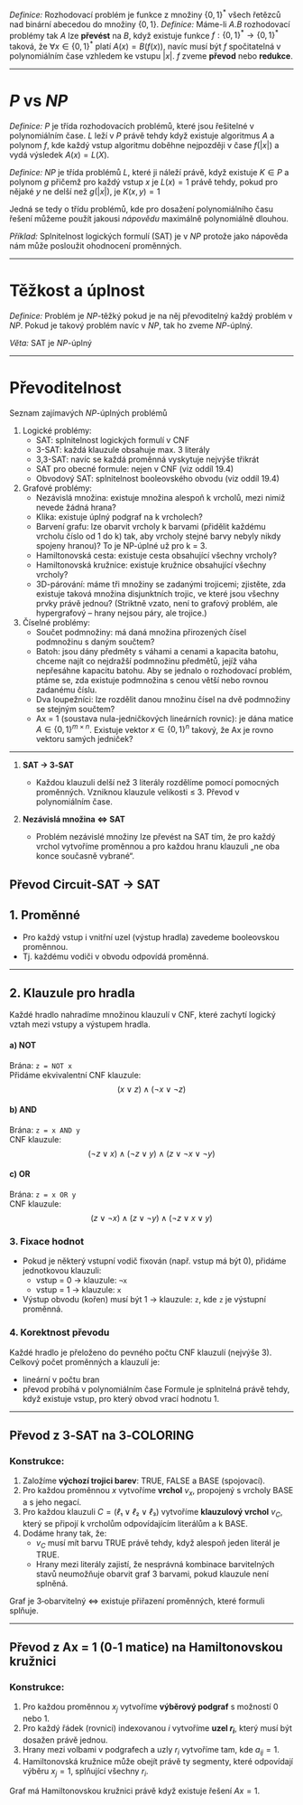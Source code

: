 *Definice:* Rozhodovací problém je funkce z množiny $\{ 0,1 \}^*$ všech řetězců nad binární abecedou do množiny $\{ 0,1 \}$.
*Definice:* Máme-li $A.B$ rozhodovací problémy tak $A$ lze **převést** na $B$, když existuje funkce $f: \{ 0,1 \}^* \to \{ 0,1 \}^*$ taková, že $\forall x \in \{ 0,1 \}^*$ platí $A(x) = B(f(x))$, navíc musí být $f$ spočitatelná v polynomiálním čase vzhledem ke vstupu $|x|$. $f$ zveme **převod** nebo **redukce**. 

---
# $P$ vs $NP$
*Definice:* $P$ je třída rozhodovacích problémů, které jsou řešitelné v polynomiálním čase. $L$ leží v $P$ právě tehdy když existuje algoritmus $A$ a polynom $f$, kde každý vstup algoritmu doběhne nejpozději v čase $f(|x|)$ a vydá výsledek $A(x) = L(X)$.

*Definice:* $NP$ je třída problémů $L$, které ji náleží právě, když existuje $K \in P$ a polynom $g$ přičemž pro každý vstup $x$ je $L(x)= 1$ právě tehdy, pokud pro nějaké $y$ ne delší než $g(|x|)$, je $K(x,y) = 1$

Jedná se tedy o třídu problémů, kde pro dosažení polynomiálního času řešení můžeme použít jakousi _nápovědu_ maximálně polynomiálně dlouhou.

*Příklad:* Splnitelnost logických formulí (SAT) je v $NP$ protože jako nápověda nám může posloužit ohodnocení proměnných.

---
# Těžkost a úplnost
*Definice:* Problém je $NP$-těžký pokud je na něj převoditelný každý problém v $NP$. Pokud je takový problém navíc v $NP$, tak ho zveme $NP$-úplný.

*Věta:* SAT je $NP$-úplný

--- 
# Převoditelnost
 Seznam zajímavých $NP$-úplných problémů
1. Logické problémy:
	- SAT: splnitelnost logických formulí v CNF
	- 3-SAT: každá klauzule obsahuje max. 3 literály
	- 3,3-SAT: navíc se každá proměnná vyskytuje nejvýše třikrát
	- SAT pro obecné formule: nejen v CNF (viz oddíl 19.4)
	- Obvodový SAT: splnitelnost booleovského obvodu (viz oddíl 19.4)
2. Grafové problémy:
	- Nezávislá množina: existuje množina alespoň k vrcholů, mezi nimiž nevede žádná hrana?
	- Klika: existuje úplný podgraf na k vrcholech?
	- Barvení grafu: lze obarvit vrcholy k barvami (přidělit každému vrcholu číslo od 1 do k) tak, aby vrcholy stejné barvy nebyly nikdy spojeny hranou)? To je NP-úplné už pro k = 3.
	- Hamiltonovská cesta: existuje cesta obsahující všechny vrcholy?
	- Hamiltonovská kružnice: existuje kružnice obsahující všechny vrcholy?
	- 3D-párování: máme tři množiny se zadanými trojicemi; zjistěte, zda existuje taková množina disjunktních trojic, ve které jsou všechny prvky právě jednou? (Striktně vzato, není to grafový problém, ale hypergrafový – hrany nejsou páry, ale trojice.)
3. Číselné problémy:
	- Součet podmnožiny: má daná množina přirozených čísel podmnožinu s daným součtem? 
	- Batoh: jsou dány předměty s váhami a cenami a kapacita batohu, chceme najít co nejdražší podmnožinu předmětů, jejíž váha nepřesáhne kapacitu batohu. Aby se jednalo o rozhodovací problém, ptáme se, zda existuje podmnožina s cenou větší nebo rovnou zadanému číslu.
	- Dva loupežníci: lze rozdělit danou množinu čísel na dvě podmnožiny se stejným součtem?
	- Ax = 1 (soustava nula-jedničkových lineárních rovnic): je dána matice $A \in \{0, 1\}^{m×n}$. Existuje vektor $x \in \{0, 1\}^n$ takový, že Ax je rovno vektoru samých jedniček?
---
1. **SAT $\to$ 3‑SAT**  
   - Každou klauzuli delší než 3 literály rozdělíme pomocí pomocných proměnných. Vzniknou klauzule velikosti $\leq$ 3. Převod v polynomiálním čase.

2. **Nezávislá množina $\iff$ SAT**  
   - Problém nezávislé množiny lze převést na SAT tím, že pro každý vrchol vytvoříme proměnnou a pro každou hranu klauzuli „ne oba konce současně vybrané“.
## Převod Circuit‑SAT → SAT
## 1. Proměnné
- Pro každý vstup i vnitřní uzel (výstup hradla) zavedeme booleovskou proměnnou.
- Tj. každému vodiči v obvodu odpovídá proměnná.
---
## 2. Klauzule pro hradla
Každé hradlo nahradíme množinou klauzulí v CNF, které zachytí logický vztah mezi vstupy a výstupem hradla.
#### a) NOT
Brána: `z = NOT x`  
Přidáme ekvivalentní CNF klauzule:
$$
(x \lor z) \land (\neg x \lor \neg z)
$$
#### b) AND
Brána: `z = x AND y`  
CNF klauzule:
$$
(\neg z \lor x) \land (\neg z \lor y) \land (z \lor \neg x \lor \neg y)
$$
#### c) OR
Brána: `z = x OR y`  
CNF klauzule:
$$
(z \lor \neg x) \land (z \lor \neg y) \land (\neg z \lor x \lor y)
$$
### 3. Fixace hodnot
- Pokud je některý vstupní vodič fixován (např. vstup má být 0), přidáme jednotkovou klauzuli:
	- vstup = 0 → klauzule: `¬x`
	- vstup = 1 → klauzule: `x`
- Výstup obvodu (kořen) musí být 1 → klauzule: `z`, kde `z` je výstupní proměnná.
### 4. Korektnost převodu
Každé hradlo je přeloženo do pevného počtu CNF klauzulí (nejvýše 3). Celkový počet proměnných a klauzulí je:
- lineární v počtu bran
- převod probíhá v polynomiálním čase
Formule je splnitelná právě tehdy, když existuje vstup, pro který obvod vrací hodnotu 1.
---
## Převod z 3‑SAT na 3‑COLORING
### Konstrukce:
1. Založíme **výchozí trojici barev**: TRUE, FALSE a BASE (spojovací).
2. Pro každou proměnnou $x$ vytvoříme **vrchol** $v_x$, propojený s vrcholy BASE a s jeho negací.
3. Pro každou klauzuli $C = (ℓ₁ ∨ ℓ₂ ∨ ℓ₃)$ vytvoříme **klauzulový vrchol** $v_C$, který se připojí k vrcholům odpovídajícím literálům a k BASE.
4. Dodáme hrany tak, že:
   - $v_C$ musí mít barvu TRUE právě tehdy, když alespoň jeden literál je TRUE.
   - Hrany mezi literály zajistí, že nesprávná kombinace barvitelných stavů neumožňuje obarvit graf 3 barvami, pokud klauzule není splněná.

Graf je 3‑obarvitelný $\iff$ existuje přiřazení proměnných, které formuli splňuje.

---
## Převod z Ax = 1 (0‑1 matice) na Hamiltonovskou kružnici
### Konstrukce:
1. Pro každou proměnnou $x_j$ vytvoříme **výběrový podgraf** s možností 0 nebo 1.
2. Pro každý řádek (rovnici) indexovanou $i$ vytvoříme **uzel $r_i$**, který musí být dosažen právě jednou.
3. Hrany mezi volbami v podgrafech a uzly $r_i$ vytvoříme tam, kde $a_{ij}=1$.
4. Hamiltonovská kružnice může obejít právě ty segmenty, které odpovídají výběru $x_j=1$, splňující všechny $r_i$.

Graf má Hamiltonovskou kružnici právě když existuje řešení $Ax=1$.
